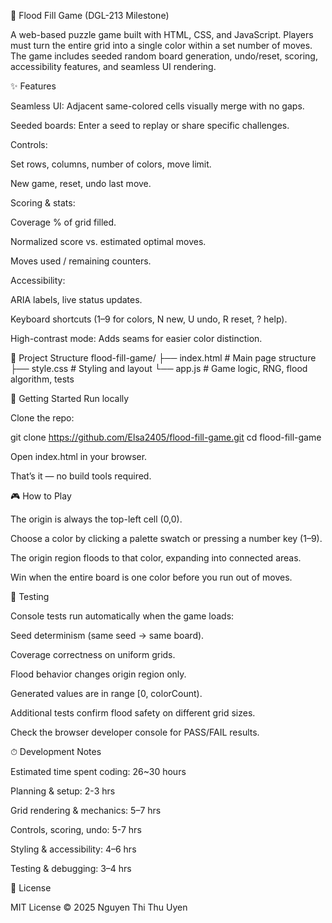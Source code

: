 🎨 Flood Fill Game (DGL-213 Milestone)

A web-based puzzle game built with HTML, CSS, and JavaScript.
Players must turn the entire grid into a single color within a set number of moves.
The game includes seeded random board generation, undo/reset, scoring, accessibility features, and seamless UI rendering.

✨ Features

Seamless UI: Adjacent same-colored cells visually merge with no gaps.

Seeded boards: Enter a seed to replay or share specific challenges.

Controls:

Set rows, columns, number of colors, move limit.

New game, reset, undo last move.

Scoring & stats:

Coverage % of grid filled.

Normalized score vs. estimated optimal moves.

Moves used / remaining counters.

Accessibility:

ARIA labels, live status updates.

Keyboard shortcuts (1–9 for colors, N new, U undo, R reset, ? help).

High-contrast mode: Adds seams for easier color distinction.

📂 Project Structure
flood-fill-game/
├── index.html # Main page structure
├── style.css # Styling and layout
└── app.js # Game logic, RNG, flood algorithm, tests

🚀 Getting Started
Run locally

Clone the repo:

git clone https://github.com/Elsa2405/flood-fill-game.git
cd flood-fill-game

Open index.html in your browser.

That’s it — no build tools required.

🎮 How to Play

The origin is always the top-left cell (0,0).

Choose a color by clicking a palette swatch or pressing a number key (1–9).

The origin region floods to that color, expanding into connected areas.

Win when the entire board is one color before you run out of moves.

🧪 Testing

Console tests run automatically when the game loads:

Seed determinism (same seed → same board).

Coverage correctness on uniform grids.

Flood behavior changes origin region only.

Generated values are in range [0, colorCount).

Additional tests confirm flood safety on different grid sizes.

Check the browser developer console for PASS/FAIL results.

⏱ Development Notes

Estimated time spent coding: 26~30 hours

Planning & setup: 2-3 hrs

Grid rendering & mechanics: 5–7 hrs

Controls, scoring, undo: 5-7 hrs

Styling & accessibility: 4–6 hrs

Testing & debugging: 3–4 hrs

📜 License

MIT License © 2025 Nguyen Thi Thu Uyen
